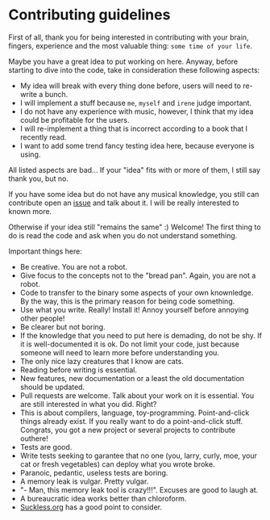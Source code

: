 # Contributing guidelines

First of all, thank you for being interested in contributing with your brain, fingers, experience and the most
valuable thing: ``some time of your life``.

Maybe you have a great idea to put working on here. Anyway, before starting to dive into the code, take in consideration
these following aspects:

- My idea will break with every thing done before, users will need to re-write a bunch.
- I will implement a stuff because ``me``, ``myself`` and ``irene`` judge important.
- I do not have any experience with music, however, I think that my idea could be profitable for the users.
- I will re-implement a thing that is incorrect according to a book that I recently read.
- I want to add some trend fancy testing idea here, because everyone is using.

All listed aspects are bad... If your "idea" fits with or more of them, I still say thank you, but no.

If you have some idea but do not have any musical knowledge, you still can contribute open an [issue](https://github.com/rafael-santiago/tulip/issues)
and talk about it. I will be really interested to known more.

Otherwise if your idea still "remains the same" :) Welcome! The first thing to do is read the code and ask when you do not
understand something.

Important things here:

- Be creative. You are not a robot.
- Give focus to the concepts not to the "bread pan". Again, you are not a robot.
- Code to transfer to the binary some aspects of your own knownledge. By the way, this is the primary reason for being code something.
- Use what you write. Really! Install it! Annoy yourself before annoying other people!
- Be clearer but not boring.
- If the knowledge that you need to put here is demading, do not be shy. If it is well-documented it is ok. Do not limit your code, just because someone will need to learn more before understanding you.
- The only nice lazy creatures that I know are cats.
- Reading before writing is essential.
- New features, new documentation or a least the old documentation should be updated.
- Pull requests are welcome. Talk about your work on it is essential. You are still interested in what you did. Right?
- This is about compilers, language, toy-programming. Point-and-click things already exist. If you really want to do a point-and-click stuff. Congrats, you got a new project or several projects to contribute outhere!
- Tests are good.
- Write tests seeking to garantee that no one (you, larry, curly, moe, your cat or fresh vegetables) can deploy what you wrote broke.
- Paranoic, pedantic, useless tests are boring.
- A memory leak is vulgar. Pretty vulgar.
- "- Man, this memory leak tool is crazy!!!". Excuses are good to laugh at.
- A bureaucratic idea works better than chloroform.
- [Suckless.org](http://suckless.org/philosophy) has a good point to consider.
